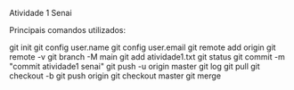 Atividade 1 Senai

Principais comandos utilizados:

git init
git config user.name
git config user.email
git remote add origin 
git remote -v
git branch -M main
git add atividade1.txt
git status
git commit -m "commit atividade1 senai"
git push -u origin master
git log
git pull 
git checkout -b 
git push origin 
git checkout master 
git merge 
